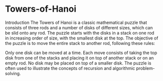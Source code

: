 # Towers-of-Hanoi

Introduction
The Towers of Hanoi is a classic mathematical puzzle that consists of three rods and a number of disks of different sizes, which can be slid onto any rod. The puzzle starts with the disks in a stack on one rod in increasing order of size, with the smallest disk at the top. The objective of the puzzle is to move the entire stack to another rod, following these rules:

Only one disk can be moved at a time.
Each move consists of taking the top disk from one of the stacks and placing it on top of another stack or on an empty rod.
No disk may be placed on top of a smaller disk.
The puzzle is often used to illustrate the concepts of recursion and algorithmic problem-solving.
